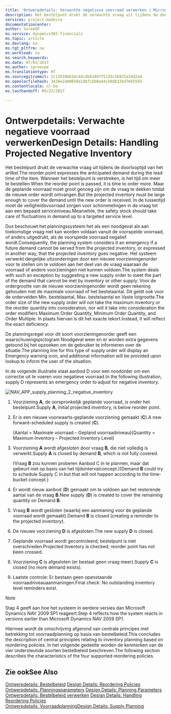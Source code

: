 ```yaml
---
title: 'Ontwerpdetails: Verwachte negatieve voorraad verwerken | Microsoft Docs'
description: Het bestelpunt drukt de verwachte vraag uit tijdens de doorlooptijd van het artikel. Wanneer het bestelpunt is verstreken, is het tijd om meer te bestellen. Maar de geplande voorraad moet groot genoeg zijn om de vraag te dekken totdat de nieuwe order wordt ontvangen. In de tussentijd moet de veiligheidsvoorraad zorgen voor schommelingen in de vraag tot aan een bepaald serviceniveau.
services: project-madeira
documentationcenter: 
author: SorenGP
ms.service: dynamics365-financials
ms.topic: article
ms.devlang: na
ms.tgt_pltfrm: na
ms.workload: na
ms.search.keywords: 
ms.date: 07/01/2017
ms.author: sgroespe
ms.translationtype: HT
ms.sourcegitcommit: 2c13559bb3dc44cdb61697f5135c5b931e34d2a8
ms.openlocfilehash: 3436e2a00858a1dbfcbb0a44cb9db32bd7665593
ms.contentlocale: nl-be
ms.lasthandoff: 09/22/2017

---
```

# <a name="design-details-handling-projected-negative-inventory"></a><span data-ttu-id="87ba9-106">Ontwerpdetails: Verwachte negatieve voorraad verwerken</span><span class="sxs-lookup"><span data-stu-id="87ba9-106">Design Details: Handling Projected Negative Inventory</span></span>
<span data-ttu-id="87ba9-107">Het bestelpunt drukt de verwachte vraag uit tijdens de doorlooptijd van het artikel.</span><span class="sxs-lookup"><span data-stu-id="87ba9-107">The reorder point expresses the anticipated demand during the lead time of the item.</span></span> <span data-ttu-id="87ba9-108">Wanneer het bestelpunt is verstreken, is het tijd om meer te bestellen.</span><span class="sxs-lookup"><span data-stu-id="87ba9-108">When the reorder point is passed, it is time to order more.</span></span> <span data-ttu-id="87ba9-109">Maar de geplande voorraad moet groot genoeg zijn om de vraag te dekken totdat de nieuwe order wordt ontvangen.</span><span class="sxs-lookup"><span data-stu-id="87ba9-109">But the projected inventory must be large enough to cover the demand until the new order is received.</span></span> <span data-ttu-id="87ba9-110">In de tussentijd moet de veiligheidsvoorraad zorgen voor schommelingen in de vraag tot aan een bepaald serviceniveau.</span><span class="sxs-lookup"><span data-stu-id="87ba9-110">Meanwhile, the safety stock should take care of fluctuations in demand up to a targeted service level.</span></span>  

 <span data-ttu-id="87ba9-111">Dus beschouwt het planningssysteem het als een noodgeval als aan toekomstige vraag niet kan worden voldaan vanuit de voorspelde voorraad, of anders uitgedrukt, als de voorspelde voorraad negatief wordt.</span><span class="sxs-lookup"><span data-stu-id="87ba9-111">Consequently, the planning system considers it an emergency if a future demand cannot be served from the projected inventory, or expressed in another way, that the projected inventory goes negative.</span></span> <span data-ttu-id="87ba9-112">Het systeem verwerkt dergelijke uitzonderingen door een nieuwe voorzieningenorder voor te stellen om te voldoen aan het deel van de vraag waaraan de voorraad of andere voorzieningen niet kunnen voldoen.</span><span class="sxs-lookup"><span data-stu-id="87ba9-112">The system deals with such an exception by suggesting a new supply order to meet the part of the demand that cannot be met by inventory or other supply.</span></span> <span data-ttu-id="87ba9-113">Voor de ordergrootte van de nieuwe voorzieningenorder wordt geen rekening gehouden met de maximale voorraad of het bestelaantal. Dit geldt ook voor de ordervelden Min. bestelaantal, Max. bestelaantal en Vaste lotgrootte.</span><span class="sxs-lookup"><span data-stu-id="87ba9-113">The order size of the new supply order will not take the maximum inventory or the reorder quantity into consideration, nor will it take into consideration the order modifiers Maximum Order Quantity, Minimum Order Quantity, and Order Multiple.</span></span> <span data-ttu-id="87ba9-114">In plaats hiervan is dit het exacte tekort.</span><span class="sxs-lookup"><span data-stu-id="87ba9-114">Instead, it will reflect the exact deficiency.</span></span>  

 <span data-ttu-id="87ba9-115">De planningsregel voor dit soort voorzieningenorder geeft een waarschuwingspictogram Noodgeval weer en er worden extra gegevens getoond bij het opzoeken om de gebruiker te informeren over de situatie.</span><span class="sxs-lookup"><span data-stu-id="87ba9-115">The planning line for this type of supply order will display an Emergency warning icon, and additional information will be provided upon lookup to inform the user of the situation.</span></span>  

 <span data-ttu-id="87ba9-116">In de volgende illustratie staat aanbod D voor een noodorder om een correctie uit te voeren voor negatieve voorraad.</span><span class="sxs-lookup"><span data-stu-id="87ba9-116">In the following illustration, supply D represents an emergency order to adjust for negative inventory.</span></span>  

 ![](media/nav_app_supply_planning_2_negative_inventory.png "NAV_APP_supply_planning_2_negative_inventory")  

1.  <span data-ttu-id="87ba9-117">Voorziening **A**, de oorspronkelijk geplande voorraad, is onder het bestelpunt.</span><span class="sxs-lookup"><span data-stu-id="87ba9-117">Supply **A**, initial projected inventory, is below reorder point.</span></span>  

2.  <span data-ttu-id="87ba9-118">Er is een nieuwe voorwaarts-geplande voorziening gemaakt (**C**).</span><span class="sxs-lookup"><span data-stu-id="87ba9-118">A new forward-scheduled supply is created (**C**).</span></span>  

     <span data-ttu-id="87ba9-119">(Aantal = Maximale voorraad – Gepland voorraadniveau)</span><span class="sxs-lookup"><span data-stu-id="87ba9-119">(Quantity = Maximum Inventory – Projected Inventory Level)</span></span>  

3.  <span data-ttu-id="87ba9-120">Voorziening **A** wordt afgesloten door vraag **B**, die niet volledig is verwerkt.</span><span class="sxs-lookup"><span data-stu-id="87ba9-120">Supply **A** is closed by demand **B**, which is not fully covered.</span></span>  

     <span data-ttu-id="87ba9-121">(Vraag **B** zou kunnen proberen Aanbod C in te plannen, maar dat gebeurt niet op basis van het tijdsintervalconcept.)</span><span class="sxs-lookup"><span data-stu-id="87ba9-121">(Demand **B** could try to schedule Supply C in but that will not happen according to the time-bucket concept.)</span></span>  

4.  <span data-ttu-id="87ba9-122">Er wordt nieuw aanbod (**D**) gemaakt om te voldoen aan het resterende aantal van de vraag **B**.</span><span class="sxs-lookup"><span data-stu-id="87ba9-122">New supply (**D**) is created to cover the remaining quantity on Demand **B**.</span></span>  

5.  <span data-ttu-id="87ba9-123">Vraag **B** wordt gesloten (waarbij een aanmaning voor de geplande voorraad wordt gemaakt).</span><span class="sxs-lookup"><span data-stu-id="87ba9-123">Demand **B** is closed (creating a reminder to the projected inventory).</span></span>  

6.  <span data-ttu-id="87ba9-124">De nieuwe voorziening **D** is afgesloten.</span><span class="sxs-lookup"><span data-stu-id="87ba9-124">The new supply **D** is closed.</span></span>  

7.  <span data-ttu-id="87ba9-125">Geplande voorraad wordt gecontroleerd; bestelpunt is niet overschreden.</span><span class="sxs-lookup"><span data-stu-id="87ba9-125">Projected Inventory is checked; reorder point has not been crossed.</span></span>  

8.  <span data-ttu-id="87ba9-126">Voorziening **C** is afgesloten (er bestaat geen vraag meer).</span><span class="sxs-lookup"><span data-stu-id="87ba9-126">Supply **C** is closed (no more demand exists).</span></span>  

9. <span data-ttu-id="87ba9-127">Laatste controle: Er bestaan geen openstaande voorraadniveauaanmaningen.</span><span class="sxs-lookup"><span data-stu-id="87ba9-127">Final check: No outstanding inventory level reminders exist.</span></span>  

> [!NOTE]  
>  <span data-ttu-id="87ba9-128">Stap 4 geeft aan hoe het systeem in eerdere versies dan Microsoft Dynamics NAV 2009 SP1 reageert.</span><span class="sxs-lookup"><span data-stu-id="87ba9-128">Step 4 reflects how the system reacts in versions earlier than Microsoft Dynamics NAV 2009 SP1.</span></span>  

 <span data-ttu-id="87ba9-129">Hiermee wordt de omschrijving afgerond van centrale principes met betrekking tot voorraadplanning op basis van bestelbeleid.</span><span class="sxs-lookup"><span data-stu-id="87ba9-129">This concludes the description of central principles relating to inventory planning based on reordering policies.</span></span> <span data-ttu-id="87ba9-130">In het volgende gedeelte worden de kenmerken van de vier ondersteunde soorten bestelbeleid beschreven.</span><span class="sxs-lookup"><span data-stu-id="87ba9-130">The following section describes the characteristics of the four supported reordering policies.</span></span>  

## <a name="see-also"></a><span data-ttu-id="87ba9-131">Zie ook</span><span class="sxs-lookup"><span data-stu-id="87ba9-131">See Also</span></span>  
 <span data-ttu-id="87ba9-132">[Ontwerpdetails: Bestelbeleid](design-details-reordering-policies.md) </span><span class="sxs-lookup"><span data-stu-id="87ba9-132">[Design Details: Reordering Policies](design-details-reordering-policies.md) </span></span>  
 <span data-ttu-id="87ba9-133">[Ontwerpdetails: Planningsparameters](design-details-planning-parameters.md) </span><span class="sxs-lookup"><span data-stu-id="87ba9-133">[Design Details: Planning Parameters](design-details-planning-parameters.md) </span></span>  
 <span data-ttu-id="87ba9-134">[Ontwerpdetails: Bestelbeleid verwerken](design-details-handling-reordering-policies.md) </span><span class="sxs-lookup"><span data-stu-id="87ba9-134">[Design Details: Handling Reordering Policies](design-details-handling-reordering-policies.md) </span></span>  
 [<span data-ttu-id="87ba9-135">Ontwerpdetails: Voorraadplanning</span><span class="sxs-lookup"><span data-stu-id="87ba9-135">Design Details: Supply Planning</span></span>](design-details-supply-planning.md)

